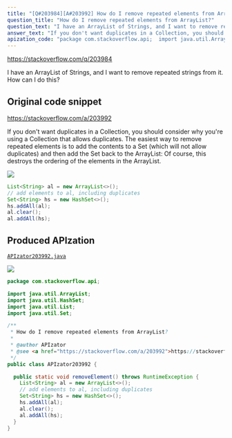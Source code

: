 ```yaml
---
title: "[Q#203984][A#203992] How do I remove repeated elements from ArrayList?"
question_title: "How do I remove repeated elements from ArrayList?"
question_text: "I have an ArrayList of Strings, and I want to remove repeated strings from it. How can I do this?"
answer_text: "If you don't want duplicates in a Collection, you should consider why you're using a Collection that allows duplicates. The easiest way to remove repeated elements is to add the contents to a Set (which will not allow duplicates) and then add the Set back to the ArrayList: Of course, this destroys the ordering of the elements in the ArrayList."
apization_code: "package com.stackoverflow.api;  import java.util.ArrayList; import java.util.HashSet; import java.util.List; import java.util.Set;  /**  * How do I remove repeated elements from ArrayList?  *  * @author APIzator  * @see <a href=\"https://stackoverflow.com/a/203992\">https://stackoverflow.com/a/203992</a>  */ public class APIzator203992 {    public static void removeElement() throws RuntimeException {     List<String> al = new ArrayList<>();     // add elements to al, including duplicates     Set<String> hs = new HashSet<>();     hs.addAll(al);     al.clear();     al.addAll(hs);   } }"
---
```


https://stackoverflow.com/q/203984

I have an ArrayList of Strings, and I want to remove repeated strings from it. How can I do this?



## Original code snippet

https://stackoverflow.com/a/203992

If you don&#x27;t want duplicates in a Collection, you should consider why you&#x27;re using a Collection that allows duplicates. The easiest way to remove repeated elements is to add the contents to a Set (which will not allow duplicates) and then add the Set back to the ArrayList:
Of course, this destroys the ordering of the elements in the ArrayList.

<div class="code-logo"><img src="/stackoverflow.png" /></div>

```java
List<String> al = new ArrayList<>();
// add elements to al, including duplicates
Set<String> hs = new HashSet<>();
hs.addAll(al);
al.clear();
al.addAll(hs);
```

## Produced APIzation

[`APIzator203992.java`](https://github.com/pasqualesalza/apization-temp-data/raw/master/search/APIzator203992.java)

<div class="code-logo"><img src="/apizator.png" /></div>

```java
package com.stackoverflow.api;

import java.util.ArrayList;
import java.util.HashSet;
import java.util.List;
import java.util.Set;

/**
 * How do I remove repeated elements from ArrayList?
 *
 * @author APIzator
 * @see <a href="https://stackoverflow.com/a/203992">https://stackoverflow.com/a/203992</a>
 */
public class APIzator203992 {

  public static void removeElement() throws RuntimeException {
    List<String> al = new ArrayList<>();
    // add elements to al, including duplicates
    Set<String> hs = new HashSet<>();
    hs.addAll(al);
    al.clear();
    al.addAll(hs);
  }
}

```